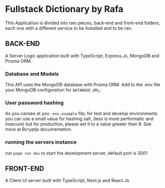 # Fullstack Dictionary by Rafa

This Application is divided into two pieces, back-end and front-end folders, each one with a different service to be 
Installed and to be ran.


## BACK-END 
A Server Logic application built with TypeScript, Express.Js, MongoDB and Prisma ORM.

### Database and Models
This API uses the MongoDB database with Prisma ORM.
Add to the .env file your MongoDB configuration for `DATABASE_URL`;


### User password hashing
As you cansee at you `.env.example` file, for test and develop environments you can use a small value for hashing salt, 
(less is more performatic and insecure) but for production, please set it to a value  greater than 8.
See more at Bcryptjs documentation.

### running the servers instance
run `pnpm run dev` to start the development server, default port is 3001

## FRONT-END
A Client UI server built with TypeScript, Next.js and React.Js.